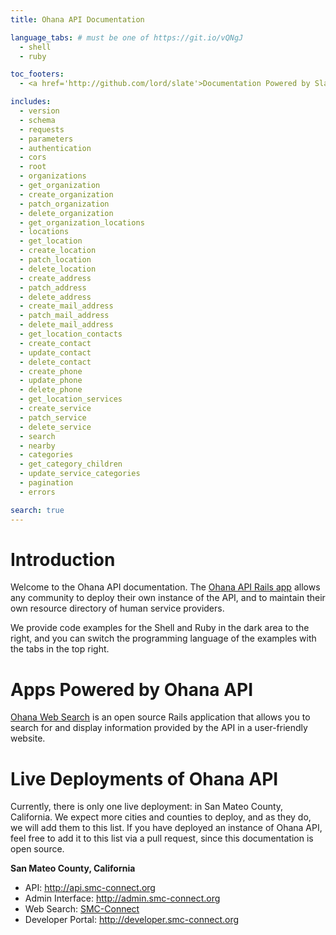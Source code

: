 ```yaml
---
title: Ohana API Documentation

language_tabs: # must be one of https://git.io/vQNgJ
  - shell
  - ruby

toc_footers:
  - <a href='http://github.com/lord/slate'>Documentation Powered by Slate</a>

includes:
  - version
  - schema
  - requests
  - parameters
  - authentication
  - cors
  - root
  - organizations
  - get_organization
  - create_organization
  - patch_organization
  - delete_organization
  - get_organization_locations
  - locations
  - get_location
  - create_location
  - patch_location
  - delete_location
  - create_address
  - patch_address
  - delete_address
  - create_mail_address
  - patch_mail_address
  - delete_mail_address
  - get_location_contacts
  - create_contact
  - update_contact
  - delete_contact
  - create_phone
  - update_phone
  - delete_phone
  - get_location_services
  - create_service
  - patch_service
  - delete_service
  - search
  - nearby
  - categories
  - get_category_children
  - update_service_categories
  - pagination
  - errors

search: true
---
```


# Introduction
Welcome to the Ohana API documentation. The [Ohana API Rails app](https://github.com/codeforamerica/ohana-api) allows any community to deploy their own instance of the API, and to maintain their own resource directory of human service providers.

We provide code examples for the Shell and Ruby in the dark area to the right, and you can switch the programming language of the examples with the tabs in the top right.

# Apps Powered by Ohana API

[Ohana Web Search](https://github.com/codeforamerica/ohana-web-search) is an open source Rails application that allows you to search for and display information provided by the API in a user-friendly website.

# Live Deployments of Ohana API
Currently, there is only one live deployment: in San Mateo County, California. We expect more cities and counties to deploy, and as they do, we will add them to this list. If you have deployed an instance of Ohana API, feel free to add it to this list via a pull request, since this documentation is open source.

**San Mateo County, California**

- API: <http://api.smc-connect.org>
- Admin Interface: <http://admin.smc-connect.org>
- Web Search: [SMC-Connect](http://smc-connect.org)
- Developer Portal: <http://developer.smc-connect.org>

